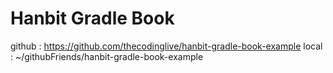 # Hanbit Gradle Book

github : https://github.com/thecodinglive/hanbit-gradle-book-example
local : ~/githubFriends/hanbit-gradle-book-example

